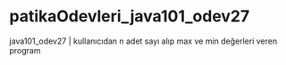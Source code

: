 # patikaOdevleri_java101_odev27
java101_odev27 | kullanıcıdan n adet sayı alıp max ve min değerleri veren program
